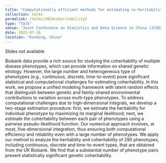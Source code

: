 ```yaml
---
title: "Computationally efficient methods for estimating co-heritability of multivariate phenotypes using biobank data"
collection: talks
permalink: /talks/2024coheritability2
type: "Talk"
venue: "Joint Conference on Statistics and Data Science in China (JCSDS)"
date: 2023-07-16
location: "Kunming, China"
---
```


Slides not available

Biobank data provide a rich source for studying the coheritability of multiple disease phenotypes, which can provide information on shared genetic etiology. However, the large number and heterogeneous type of phenotypes (e.g., continuous, discrete, time-to-event) pose significant statistical and computational challenges for estimating coheritability. In this work, we propose a unified modeling framework with latent random effects that distinguish between genetic and family-shared environmental contributions to variation across multi-type phenotypes. To address computational challenges due to high-dimensional integrals, we develop a two-stage estimation procedure: first, we estimate the heritability for individual phenotype by maximizing its marginal likelihood; next, we estimate the coheritability between each pair of phenotypes using a pairwise pseudo-likelihood function. Our numerical approach involves, at most, five-dimensional integration, thus ensuring both computational efficiency and reliability even with a large number of phenotypes. We apply our method to analyze the heritability and coheritability of 290 phenotypes, including continuous, discrete and time-to-event types,  that are obtained from the UK Biobank. We find that a substantial number of phenotype pairs present statistically significant genetic coheritability.

